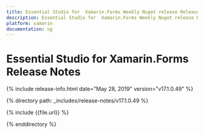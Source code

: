 ```yaml
---
title: Essential Studio for  Xamarin.Forms Weekly Nuget release Release Notes  
description: Essential Studio for  Xamarin.Forms Weekly Nuget release Release Notes  
platform: xamarin
documentation: ug
---
```


# Essential Studio for  Xamarin.Forms  Release Notes  

{% include release-info.html date="May 28, 2019"  version="v17.1.0.49" %} 


{% directory path: _includes/release-notes/v17.1.0.49 %}

{% include {{file.url}} %}

{% enddirectory %}